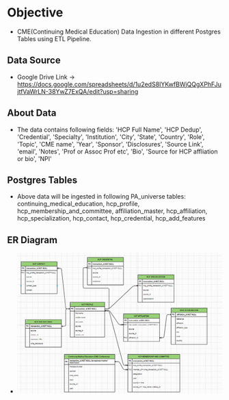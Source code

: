 # Objective
- CME(Continuing Medical Education) Data Ingestion in different Postgres Tables using ETL Pipeline.

## Data Source
- Google Drive Link -> https://docs.google.com/spreadsheets/d/1u2edS8IYKwfBWjQQgXPhFJujtfVaWrLN-38YwZ7ExQA/edit?usp=sharing

## About Data
- The data contains following fields: 'HCP Full Name', 'HCP Dedup', 'Credential', 'Specialty', 'Institution', 'City', 'State', 'Country', 'Role', 'Topic', 'CME name', 'Year', 'Sponsor', 'Disclosures', 'Source Link', 'email', 'Notes', 'Prof or Assoc Prof etc', 'Bio', 'Source for HCP affliation or bio', 'NPI'

## Postgres Tables
- Above data will be ingested in following PA_universe tables: continuing_medical_education, hcp_profile, hcp_membership_and_committee, affiliation_master, hcp_affiliation, hcp_specialization, hcp_contact, hcp_credential, hcp_add_features

## ER Diagram
- ![alt text](image.png)